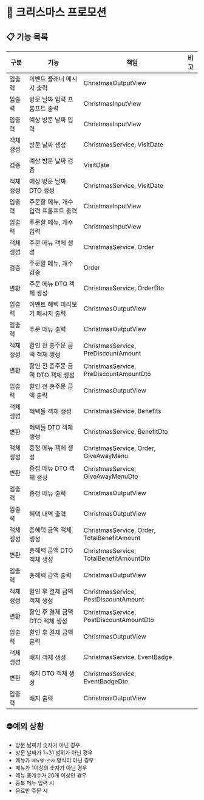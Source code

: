 # 🎄 크리스마스 프로모션

## 📋 기능 목록

| 구분    | 기능                    | 책임                                          | 비고 |
|-------|-----------------------|---------------------------------------------|----|
| 입출력   | 이벤트 플래너 메시지 출력        | ChristmasOutputView                         |    |
| 입출력   | 방문 날짜 입력 프롬프트 출력      | ChristmasInputView                          |    |
| 입출력   | 예상 방문 날짜 입력           | ChristmasInputView                          |    |
| 객체 생성 | 방문 날짜 생성              | ChristmasService, VisitDate                 |    |
| 검증    | 예상 방문 날짜 검증           | VisitDate                                   |    |
| 객체 생성 | 예상 방문 날짜 DTO 생성       | ChristmasService, VisitDate                 |    |
| 입출력   | 주문할 메뉴, 개수 입력 프롬프트 출력 | ChristmasInputView                          |    |
| 입출력   | 주문할 메뉴, 개수 입력         | ChristmasInputView                          |    |
| 객체 생성 | 주문 메뉴 객체 생성           | ChristmasService, Order                     |    |
| 검증    | 주문할 메뉴, 개수 검증         | Order                                       |    |
| 변환    | 주문 메뉴 DTO 객체 생성       | ChristmasService, OrderDto                  |    |
| 입출력   | 이벤트 혜택 미리보기 메시지 출력    | ChristmasOutputView                         |    |
| 입출력   | 주문 메뉴 출력              | ChristmasOutputView                         |    |
| 객체 생성 | 할인 전 총주문 금액 객체 생성     | ChristmasService, PreDiscountAmount         |    |
| 변환    | 할인 전 총주문 금액 DTO 객체 생성 | ChristmasService, PreDiscountAmountDto      |    |
| 입출력   | 할인 전 총주문 금액 출력        | ChristmasOutputView                         |    |
| 객체 생성 | 혜택들 객체 생성             | ChristmasService, Benefits                  |    |
| 변환    | 혜택들 DTO 객체 생성         | ChristmasService, BenefitDto                |    |
| 객체 생성 | 증정 메뉴 객체 생성           | ChristmasService, Order, GiveAwayMenu       |    |
| 변환    | 증정 메뉴 DTO 객체 생성       | ChristmasService, GiveAwayMenuDto           |    |
| 입출력   | 증정 메뉴 출력              | ChristmasOutputView                         |    |
| 입출력   | 혜택 내역 출력              | ChristmasOutputView                         |    |
| 객체 생성 | 총혜택 금액 객체 생성          | ChristmasService, Order, TotalBenefitAmount |    |
| 변환    | 총혜택 금액 DTO 객체 생성      | ChristmasService, TotalBenefitAmountDto     |    |
| 입출력   | 총혜택 금액 출력             | ChristmasOutputView                         |    |
| 객체 생성 | 할인 후 결제 금액 객체 생성      | ChristmasService, PostDiscountAmount        |    |
| 변환    | 할인 후 결제 금액 DTO 객체 생성  | ChristmasService, PostDiscountAmountDto     |    |
| 입출력   | 할인 후 결제 금액 출력         | ChristmasOutputView                         |    |
| 객체 생성 | 배지 객체 생성              | ChristmasService, EventBadge                |    |
| 변환    | 배지 DTO 객체 생성          | ChristmasService, EventBadgeDto             |    |
| 입출력   | 배지 출력                 | ChristmasOutputView                         |    |

## ⛔예외 상황

* 방문 날짜가 숫자가 아닌 경우
* 방문 날짜가 1~31 범위가 아닌 경우
* 메뉴가 `메뉴명-숫자` 형식이 아닌 경우
* 메뉴가 1이상의 숫자가 아닌 경우
* 메뉴 총개수가 20개 이상인 경우
* 중복 메뉴 입력 시
* 음료만 주문 시